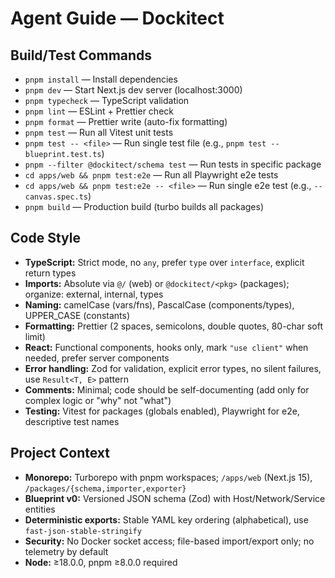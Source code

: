 # Agent Guide — Dockitect

## Build/Test Commands
- `pnpm install` — Install dependencies
- `pnpm dev` — Start Next.js dev server (localhost:3000)
- `pnpm typecheck` — TypeScript validation
- `pnpm lint` — ESLint + Prettier check
- `pnpm format` — Prettier write (auto-fix formatting)
- `pnpm test` — Run all Vitest unit tests
- `pnpm test -- <file>` — Run single test file (e.g., `pnpm test -- blueprint.test.ts`)
- `pnpm --filter @dockitect/schema test` — Run tests in specific package
- `cd apps/web && pnpm test:e2e` — Run all Playwright e2e tests
- `cd apps/web && pnpm test:e2e -- <file>` — Run single e2e test (e.g., `-- canvas.spec.ts`)
- `pnpm build` — Production build (turbo builds all packages)

## Code Style
- **TypeScript:** Strict mode, no `any`, prefer `type` over `interface`, explicit return types
- **Imports:** Absolute via `@/` (web) or `@dockitect/<pkg>` (packages); organize: external, internal, types
- **Naming:** camelCase (vars/fns), PascalCase (components/types), UPPER_CASE (constants)
- **Formatting:** Prettier (2 spaces, semicolons, double quotes, 80-char soft limit)
- **React:** Functional components, hooks only, mark `"use client"` when needed, prefer server components
- **Error handling:** Zod for validation, explicit error types, no silent failures, use `Result<T, E>` pattern
- **Comments:** Minimal; code should be self-documenting (add only for complex logic or "why" not "what")
- **Testing:** Vitest for packages (globals enabled), Playwright for e2e, descriptive test names

## Project Context
- **Monorepo:** Turborepo with pnpm workspaces; `/apps/web` (Next.js 15), `/packages/{schema,importer,exporter}`
- **Blueprint v0:** Versioned JSON schema (Zod) with Host/Network/Service entities
- **Deterministic exports:** Stable YAML key ordering (alphabetical), use `fast-json-stable-stringify`
- **Security:** No Docker socket access; file-based import/export only; no telemetry by default
- **Node:** ≥18.0.0, pnpm ≥8.0.0 required
